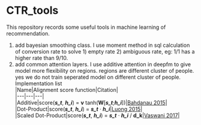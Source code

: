 # CTR_tools
This repository records some useful tools in machine learning of recommendation.
1. add bayesian smoothing class. I use moment method in sql calculation of conversion rate to solve 1) empty rate 2) ambiguous rate, eg: 1/1 has a higher rate than 9/10.
2. add common attention layers. I use additive attention in deepfm to give model more flexibility on regions. regions are different cluster of people. yes we do not train seperated model on different cluster of people. 
Implementation list  
|Name|Alignment score function|Citation|  
|---|---|---|  
|Additive|score(***s_t***, ***h_i***) = **v** tanh(**W**\[***s_t***;***h_i***\])|[Bahdanau 2015](https://arxiv.org/pdf/1409.0473.pdf)|  
|Dot-Product|score(***s_t***, ***h_i***) = ***s_t*** · ***h_i***|[Luong 2015](https://arxiv.org/pdf/1508.04025.pdf)|  
|Scaled Dot-Product|score(***s_t***, ***h_i***) = ***s_t*** · ***h_i*** / **d_k**|[Vaswani 2017](https://arxiv.org/abs/1706.03762)|  
